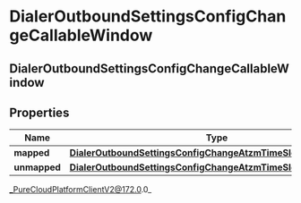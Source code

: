 # DialerOutboundSettingsConfigChangeCallableWindow

## DialerOutboundSettingsConfigChangeCallableWindow

## Properties

|Name | Type | Description | Notes|
|------------ | ------------- | ------------- | -------------|
| **mapped** | [**DialerOutboundSettingsConfigChangeAtzmTimeSlot**](DialerOutboundSettingsConfigChangeAtzmTimeSlot) |  | [optional] |
| **unmapped** | [**DialerOutboundSettingsConfigChangeAtzmTimeSlotWithTimeZone**](DialerOutboundSettingsConfigChangeAtzmTimeSlotWithTimeZone) |  | [optional] |



_PureCloudPlatformClientV2@172.0.0_
